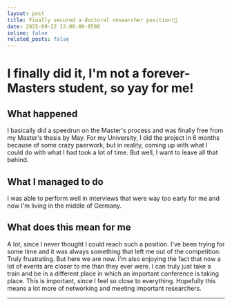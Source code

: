 ```yaml
---
layout: post
title: Finally secured a doctoral researcher position!🎉
date: 2025-09-22 12:00:00-0500
inline: false
related_posts: false
---
```


# I finally did it, I'm not a forever-Masters student, so yay for me!

## What happened

I basically did a speedrun on the Master's process and was finally free from my Master's thesis by May. For my University, I did the project in 6 months because of some crazy paerwork, but in reality, coming up with what I could do with what I had took a lot of time. But well, I want to leave all that behind.

## What I managed to do

I was able to perform well in interviews that were way too early for me and now I'm living in the middle of Germany.

## What does this mean for me

A lot, since I never thought I could reach such a position. I've been trying for some time and it was always something that left me out of the competition. Truly frustrating. But here we are now. I'm also enjoying the fact that now a lot of events are closer to me than they ever were. I can truly just take a train and be in a different place in which an important conference is taking place. This is important, since I feel so close to everything. Hopefully this means a lot more of networking and meeting important researchers.

---